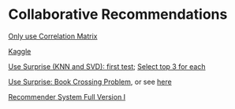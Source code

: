 # Collaborative Recommendations

[Only use Correlation Matrix](https://github.com/dongzhang84/Collaborative_Recommendations/blob/main/Collaborative_recommender_movie_correlation.ipynb)

[Kaggle](https://github.com/dongzhang84/Collaborative_Recommendations/blob/main/Movie_Recommender_Systems_Kaggle.ipynb)

[Use Surprise (KNN and SVD): first test](https://github.com/dongzhang84/Collaborative_Recommendations/blob/main/Test_KNN_SVD_in_surprise.ipynb); [Select top 3 for each](https://github.com/dongzhang84/Collaborative_Recommendations/blob/main/Collaborative_Filtering_Movie_top3.ipynb)

[Use Surprise: Book Crossing Problem](https://github.com/dongzhang84/Collaborative_Recommendations/blob/main/Book_Crossing_Recommender.ipynb), or see [here](https://github.com/susanli2016/Machine-Learning-with-Python/blob/master/Building%20Recommender%20System%20with%20Surprise.ipynb)

[Recommender System Full Version I](https://github.com/dongzhang84/Collaborative_Recommendations/blob/main/Recommender_System_Full_1.ipynb)
